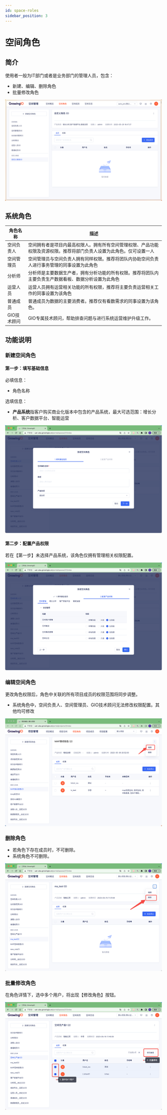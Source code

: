 ```yaml
---
id: space-roles
sidebar_position: 3
---
```


# 空间角色

## 简介

使用者一般为IT部门或者是业务部门的管理人员，包含：

* 新建、编辑、删除角色
* 批量修改角色

![图 1](/img/kongjianjuese_space-roles.png)  


## 系统角色

| 角色名称 | 描述 |
| ---| --- |
| 空间负责人|空间拥有者是项目内最高权限人。拥有所有空间管理权限、产品功能权限及资源权限。推荐将部门负责人设置为此角色。仅可设置一人
|空间管理员|空间管理员与空间负责人拥有同样权限。推荐将团队内协助空间负责人进行事务管理的同事设置为此角色
|分析师|分析师是主要数据生产者，拥有分析功能的所有权限。推荐将团队内主要负责生产数据看板、数据分析设置为此角色
|运营人员|运营人员拥有运营相关功能的所有权限，推荐将主要负责运营相关工作的同事设置为该角色
|普通成员|普通成员为数据的主要消费者。推荐仅有看数需求的同事设置为该角色。
|GIO技术顾问| GIO专属技术顾问，帮助排查问题与进行系统运营维护升级工作。

## 功能说明

### 新建空间角色

#### 第一步：填写基础信息

必填信息：

* 角色名称

选填信息：

* **产品系统**指客户购买商业化版本中包含的产品系统，最大可选范围：增长分析、客户数据平台、智能运营

![图 2](/img/xinjiankongjianjuese_space-roles.png)  

#### 第二步：配置产品权限

若在【第一步】未选择产品系统，该角色仅拥有管理相关权限配置。

![图 3 ](/img/peixunchanpinxinxi_space-roles.png)

### 编辑空间角色

更改角色权限后，角色中关联的所有项目成员的权限范围将同步调整。

* 系统角色中，空间负责人、空间管理员、GIO技术顾问无法修改权限配置。其他均可修改

![图 7](/img/bianjixiangmujuese_project-roles.png)

### 删除角色

* 若角色下存在成员时，不可删除。
* 系统角色不可删除。

![图 5](/img/shanchujuese_space-roles.png)

### 批量修改角色

在角色详情下，选中多个用户，将出现【修改角色】按钮。

![图 6](/img/piliangxiugai_space-roles.png)  
